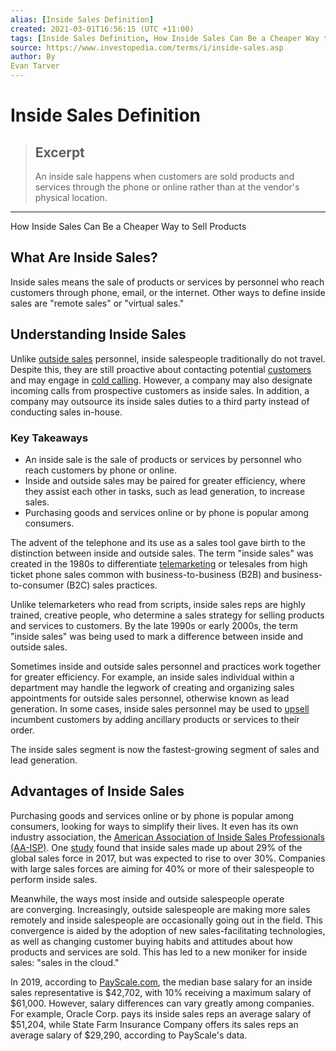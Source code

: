 ```yaml
---
alias: [Inside Sales Definition]
created: 2021-03-01T16:56:15 (UTC +11:00)
tags: [Inside Sales Definition, How Inside Sales Can Be a Cheaper Way to Sell Products]
source: https://www.investopedia.com/terms/i/inside-sales.asp
author: By
Evan Tarver
---
```


# Inside Sales Definition

> ## Excerpt
> An inside sale happens when customers are sold products and services through the phone or online rather than at the vendor's physical location.

---

How Inside Sales Can Be a Cheaper Way to Sell Products
## What Are Inside Sales?

Inside sales means the sale of products or services by personnel who reach customers through phone, email, or the internet. Other ways to define inside sales are "remote sales" or "virtual sales."

## Understanding Inside Sales

Unlike [outside sales](https://www.investopedia.com/terms/o/outside-sales.asp) personnel, inside salespeople traditionally do not travel. Despite this, they are still proactive about contacting potential [customers](https://www.investopedia.com/terms/c/customer.asp) and may engage in [cold calling](https://www.investopedia.com/terms/c/coldcalling.asp). However, a company may also designate incoming calls from prospective customers as inside sales. In addition, a company may outsource its inside sales duties to a third party instead of conducting sales in-house.

### Key Takeaways

-   An inside sale is the sale of products or services by personnel who reach customers by phone or online.
-   Inside and outside sales may be paired for greater efficiency, where they assist each other in tasks, such as lead generation, to increase sales.
-   Purchasing goods and services online or by phone is popular among consumers.

The advent of the telephone and its use as a sales tool gave birth to the distinction between inside and outside sales. The term "inside sales" was created in the 1980s to differentiate [telemarketing](https://www.investopedia.com/terms/t/telemarketing.asp) or telesales from high ticket phone sales common with business-to-business (B2B) and business-to-consumer (B2C) sales practices.

Unlike telemarketers who read from scripts, inside sales reps are highly trained, creative people, who determine a sales strategy for selling products and services to customers. By the late 1990s or early 2000s, the term "inside sales" was being used to mark a difference between inside and outside sales.

Sometimes inside and outside sales personnel and practices work together for greater efficiency. For example, an inside sales individual within a department may handle the legwork of creating and organizing sales appointments for outside sales personnel, otherwise known as lead generation. In some cases, inside sales personnel may be used to [upsell](https://www.investopedia.com/terms/a/add-on-sales.asp) incumbent customers by adding ancillary products or services to their order.

The inside sales segment is now the fastest-growing segment of sales and lead generation.

## Advantages of Inside Sales

Purchasing goods and services online or by phone is popular among consumers, looking for ways to simplify their lives. It even has its own industry association, the [American Association of Inside Sales Professionals (AA-ISP)](https://www.aa-isp.org/). One [study](https://resources.insidesales.com/executive-summary-state-sales/) found that inside sales made up about 29% of the global sales force in 2017, but was expected to rise to over 30%. Companies with large sales forces are aiming for 40% or more of their salespeople to perform inside sales.

Meanwhile, the ways most inside and outside salespeople operate are converging. Increasingly, outside salespeople are making more sales remotely and inside salespeople are occasionally going out in the field. This convergence is aided by the adoption of new sales-facilitating technologies, as well as changing customer buying habits and attitudes about how products and services are sold. This has led to a new moniker for inside sales: "sales in the cloud."

In 2019, according to [PayScale.com](https://www.payscale.com/research/US/Job=Inside_Sales_Representative/Salary), the median base salary for an inside sales representative is $42,702, with 10% receiving a maximum salary of $61,000. However, salary differences can vary greatly among companies. For example, Oracle Corp. pays its inside sales reps an average salary of $51,204, while State Farm Insurance Company offers its sales reps an average salary of $29,290, according to PayScale's data.
